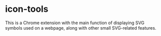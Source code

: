# icon-tools
This is a Chrome extension with the main function of displaying SVG symbols used on a webpage, along with other small SVG-related features.
